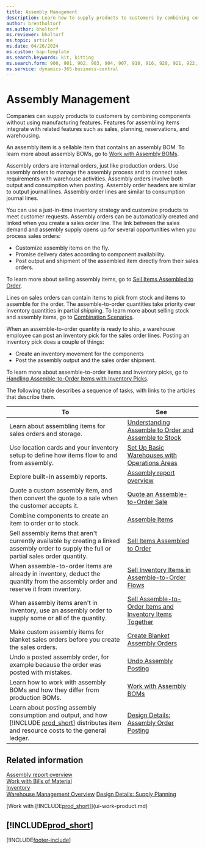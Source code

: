 ```yaml
---
title: Assembly Management
description: Learn how to supply products to customers by combining components in simple processes without using manufacturing features.
author: brentholtorf
ms.author: bholtorf
ms.reviewer: bholtorf
ms.topic: article
ms.date: 04/26/2024
ms.custom: bap-template
ms.search.keywords: kit, kitting
ms.search.form: 900, 901, 902, 903, 904, 907, 910, 916, 920, 921, 922, 923, 940, 941, 942, 930, 931, 932, 914, 915, 905
ms.service: dynamics-365-business-central
---
```

# Assembly Management

Companies can supply products to customers by combining components without using manufacturing features. Features for assembling items integrate with related features such as sales, planning, reservations, and warehousing.  

An assembly item is a sellable item that contains an assembly BOM. To learn more about assembly BOMs, go to [Work with Assembly BOMs](assembly-how-work-assembly-boms.md).

Assembly orders are internal orders, just like production orders. Use assembly orders to manage the assembly process and to connect sales requirements with warehouse activities. Assembly orders involve both output and consumption when posting. Assembly order headers are similar to output journal lines. Assembly order lines are similar to consumption journal lines.  

You can use a just-in-time inventory strategy and customize products to meet customer requests. Assembly orders can be automatically created and linked when you create a sales order line. The link between the sales demand and assembly supply opens up for several opportunities when you process sales orders:

* Customize assembly items on the fly.
* Promise delivery dates according to component availability.
* Post output and shipment of the assembled item directly from their sales orders.

To learn more about selling assembly items, go to [Sell Items Assembled to Order](assembly-how-to-sell-items-assembled-to-order.md).  

Lines on sales orders can contain items to pick from stock and items to assemble for the order. The assemble-to-order quantities take priority over inventory quantities in partial shipping. To learn more about selling stock and assembly items, go to [Combination Scenarios](assembly-assemble-to-order-or-assemble-to-stock.md#combination-scenarios).  

When an assemble-to-order quantity is ready to ship, a warehouse employee can post an inventory pick for the sales order lines. Posting an inventory pick does a couple of things:

* Create an inventory movement for the components
* Post the assembly output and the sales order shipment.

To learn more about assemble-to-order items and inventory picks, go to [Handling Assemble-to-Order Items with Inventory Picks](warehouse-how-to-pick-items-with-inventory-picks.md#handling-assemble-to-order-items-with-inventory-picks).

The following table describes a sequence of tasks, with links to the articles that describe them.

|**To**|**See**|  
|------------|-------------|  
|Learn about assembling items for sales orders and storage.|[Understanding Assemble to Order and Assemble to Stock](assembly-assemble-to-order-or-assemble-to-stock.md)|
|Use location cards and your inventory setup to define how items flow to and from assembly.|[Set Up Basic Warehouses with Operations Areas](warehouse-how-to-set-up-basic-warehouses-with-operations-areas.md)|
| Explore built-in assembly reports. | [Assembly report overview](assembly-reports.md) |
|Quote a custom assembly item, and then convert the quote to a sale when the customer accepts it.|[Quote an Assemble-to-Order Sale](assembly-how-to-quote-an-assemble-to-order-sale.md)|
|Combine components to create an item to order or to stock.|[Assemble Items](assembly-how-to-assemble-items.md)|  
|Sell assembly items that aren't currently available by creating a linked assembly order to supply the full or partial sales order quantity.|[Sell Items Assembled to Order](assembly-how-to-sell-items-assembled-to-order.md)|
|When assemble-to-order items are already in inventory, deduct the quantity from the assembly order and reserve it from inventory.|[Sell Inventory Items in Assemble-to-Order Flows](assembly-how-to-sell-inventory-items-in-assemble-to-order-flows.md)|  
|When assembly items aren't in inventory, use an assembly order to supply some or all of the quantity.|[Sell Assemble-to-Order Items and Inventory Items Together](assembly-how-to-sell-assemble-to-order-items-and-inventory-items-together.md)|
|Make custom assembly items for blanket sales orders before you create the sales orders.|[Create Blanket Assembly Orders](assembly-how-to-create-blanket-assembly-orders.md)|
|Undo a posted assembly order, for example because the order was posted with mistakes.|[Undo Assembly Posting](assembly-how-to-undo-assembly-posting.md)|
|Learn how to work with assembly BOMs and how they differ from production BOMs.|[Work with Assembly BOMs](assembly-how-work-assembly-boms.md)|
|Learn about posting assembly consumption and output, and how [!INCLUDE [prod_short](includes/prod_short.md)] distributes item and resource costs to the general ledger.|[Design Details: Assembly Order Posting](design-details-assembly-order-posting.md)|  


## Related information

[Assembly report overview](assembly-reports.md)   
[Work with Bills of Material](inventory-how-work-BOMs.md)  
[Inventory](inventory-manage-inventory.md)  
[Warehouse Management Overview](design-details-warehouse-management.md)
[Design Details: Supply Planning](design-details-supply-planning.md)  
<!-- [Walkthrough: Planning Supplies Manually](walkthrough-planning-supplies-manually.md)   -->
<!-- [Walkthrough: Selling, Assembling, and Shipping Kits](walkthrough-selling-assembling-and-shipping-kits.md)   -->
[Work with [!INCLUDE[prod_short](includes/prod_short.md)]](ui-work-product.md)  

## [!INCLUDE[prod_short](includes/free_trial_md.md)]  

[!INCLUDE[footer-include](includes/footer-banner.md)]
